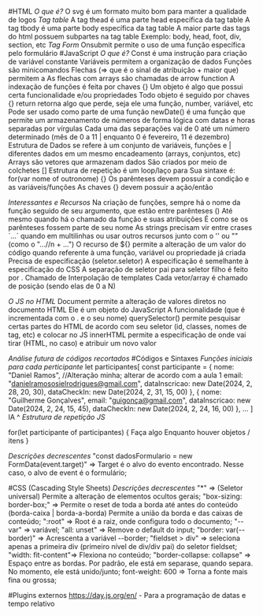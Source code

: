 #HTML
  *O que é?*
      O svg é um formato muito bom para manter a qualidade de logos
  *Tag table*
    A tag thead é uma parte head específica da tag table
    A tag tbody é uma parte body específica da tag table
    A maior parte das tags do html possuem subpartes na tag table 
      Exemplo: body, head, foot, div, section, etc
  *Tag Form*
    Onsubmit permite o uso de uma função específica pelo formulário
#JavaScript
  *O que é?*
    Const é uma instrução para criação de variável constante
    Variáveis permitem a organização de dados
    Funções são minicomandos
    Flechas (=> que é o sinal de atribuição + maior que)
      permitem a 
      As flechas com arrays são chamadas de arrow function
    A indexação de funções é feita por chaves {}
    Um objeto é algo que possui certa funcionalidade e/ou propriedades
      Todo objeto é seguido por chaves {}
    return retorna algo que perde, seja ele uma função, number, variável, etc
      Pode ser usado como parte de uma função
    newDate() é uma função que permite um armazenamento de números de forma lógica com datas e horas separadas por vírgulas
      Cada uma das separações vai de 0 até um número determinado (mês de 0 a 11 | enquanto 0 é fevereiro, 11 é dezembro)
    Estrutura de Dados se refere à um conjunto de variáveis, funções e | diferentes dados em um mesmo encadeamento (arrays, conjuntos, etc)
    Arrays são vetores que armazenam dados
      São criados por meio de colchetes []
    Estrutura de repetição é um loop/laço para
      Sua sintaxe é: for(var nome of outronome) {}
        Os parênteses devem possuir a condição e as variáveis/funções
        As chaves {} devem possuir a ação/então
    
  *Interessantes e Recursos*
    Na criação de funções, sempre há o nome da função seguido de seu argumento, que estão entre parênteses ()
      Até mesmo quando há o chamado da função e suas atribuições
      É como se os parênteses fossem parte de seu nome
      As strings precisam vir entre crases ´...´ quando em multilinhas ou usar outros recursos junto com o '' ou "" (como o "...//n + ...")
    O recurso de ${} permite a alteração de um valor do código quando referente à uma função, variável ou propriedade já criada
      Precisa de especificação (seletor.seletor)
        A especificação é semelhante à especificação do CSS
        A separação de seletor pai para seletor filho é feito por .
      Chamado de Interpolação de templates 
    Cada vetor/array é chamado de posição (sendo elas de 0 a N)

  *O JS no HTML*
  Document permite a alteração de valores diretos no documento HTML
    Ele é um objeto do JavaScript
    A funcionalidade (que é incrementada com o . e o seu nome) querySelector() permite pesquisar certas partes do HTML de acordo com seu seletor (id, classes, nomes de tag, etc) e colocar no JS
    innerHTML permite a especificação de onde vai tirar (HTML, no caso) e atribuir um novo valor

  *Análise futura de códigos recortados*
  #Códigos e Sintaxes
    *Funções iniciais para cada perticipante*
    let participantes[
    const participante = {
      nome: "Daniel Ramos", //Alteração minha; alterar de acordo com a aula 1
      email: "danielramososielrodrigues@gmail.com",
      dataInscricao: new Date(2024, 2, 28, 20, 30),
      dataCheckIn: new Date(2024, 2, 31, 15, 00)
      },
      {
    nome: "Guilherme Gonçalves",
    email: "guigonça@gmail.com",
    dataInscricao: new Date(2024, 2, 24, 15, 45),
    dataCheckIn: new Date(2024, 2, 24, 16, 00)
      },
      ...
    ]
    IA ^
  *Estrutura de repetição JS*

for(let participante of participantes) {
  Faça algo
  Enquanto houver objetos / itens
}

  *Descrições decrescentes*
  "const dadosFormulario = new FormData(event.target)" => Target é o alvo do evento encontrado. Nesse caso, o alvo de event é o formulário;
  
  

#CSS (Cascading Style Sheets)
  *Descrições decrescentes*
    "*" => (Seletor universal) Permite a alteração de elementos ocultos gerais;
    "box-sizing: border-box;" => Permite o reset de toda a borda até antes do conteúdo (borda-caixa | borda-a-borda) Permite a união da borda e das caixas de conteúdo;
    ":root" => Root é a raiz, onde configura todo o documento;
    "--var" => variável;
    "all: unset" => Remove o default do input;
    "border: var(--border)" => Acrescenta a variável --border;
    "fieldset > div" => seleciona apenas a primeira div (primeiro nível de div/div pai) do seletor fieldset;
    "width: fit-content"=> Flexiona no conteúdo;
    "border-collapse: collapse" => Espaço entre as bordas. Por padrão, ele está em separase, quando separa. No momento, ele está unido/junto;
    font-weight: 600 => Torna a fonte mais fina ou grossa;

    
#Plugins externos
https://day.js.org/en/ - Para a programação de datas e tempo relativo